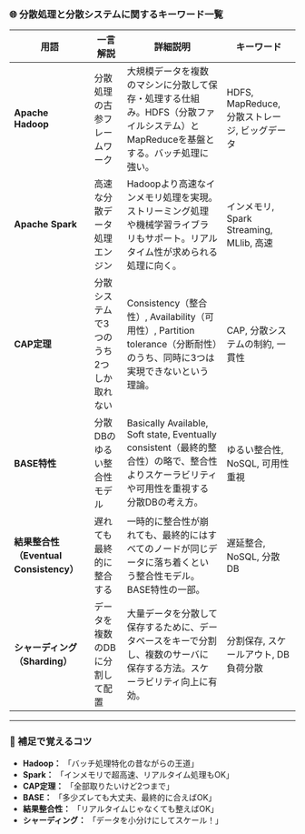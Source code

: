 

### 🌐 分散処理と分散システムに関するキーワード一覧

| 用語 | 一言解説 | 詳細説明 | キーワード |
|------|----------|----------|------------|
| **Apache Hadoop** | 分散処理の古参フレームワーク | 大規模データを複数のマシンに分散して保存・処理する仕組み。HDFS（分散ファイルシステム）とMapReduceを基盤とする。バッチ処理に強い。 | HDFS, MapReduce, 分散ストレージ, ビッグデータ |
| **Apache Spark** | 高速な分散データ処理エンジン | Hadoopより高速なインメモリ処理を実現。ストリーミング処理や機械学習ライブラリもサポート。リアルタイム性が求められる処理に向く。 | インメモリ, Spark Streaming, MLlib, 高速 |
| **CAP定理** | 分散システムで3つのうち2つしか取れない | Consistency（整合性）, Availability（可用性）, Partition tolerance（分断耐性）のうち、同時に3つは実現できないという理論。 | CAP, 分散システムの制約, 一貫性 |
| **BASE特性** | 分散DBのゆるい整合性モデル | Basically Available, Soft state, Eventually consistent（最終的整合性）の略で、整合性よりスケーラビリティや可用性を重視する分散DBの考え方。 | ゆるい整合性, NoSQL, 可用性重視 |
| **結果整合性（Eventual Consistency）** | 遅れても最終的に整合する | 一時的に整合性が崩れても、最終的にはすべてのノードが同じデータに落ち着くという整合性モデル。BASE特性の一部。 | 遅延整合, NoSQL, 分散DB |
| **シャーディング（Sharding）** | データを複数のDBに分割して配置 | 大量データを分散して保存するために、データベースをキーで分割し、複数のサーバに保存する方法。スケーラビリティ向上に有効。 | 分割保存, スケールアウト, DB負荷分散 |

---

### 🔑 補足で覚えるコツ

- **Hadoop：** 「バッチ処理特化の昔ながらの王道」
- **Spark：** 「インメモリで超高速、リアルタイム処理もOK」
- **CAP定理：** 「全部取りたいけど2つまで」
- **BASE：** 「多少ズレても大丈夫、最終的に合えばOK」
- **結果整合性：** 「リアルタイムじゃなくても整えばOK」
- **シャーディング：** 「データを小分けにしてスケール！」

